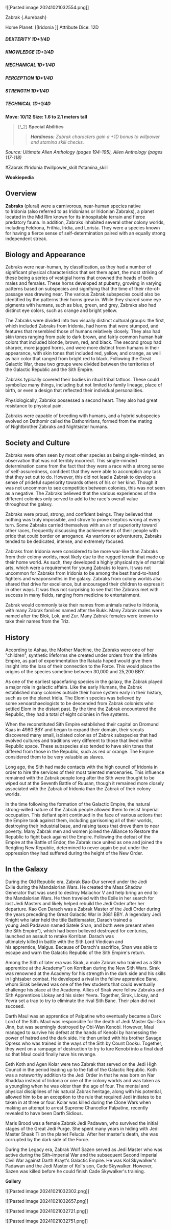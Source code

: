 ![[Pasted image 20241021032554.png]]


 Zabrak {.Aurebash}

Home Planet: [[Iridonia ]]
Attribute Dice: 12D
##### DEXTERITY 1D+1/4D
##### KNOWLEDGE 1D+1/4D
##### MECHANICAL 1D+1/4D
##### PERCEPTION 1D+1/4D
##### STRENGTH 1D+1/4D
##### TECHNICAL 1D+1/4D
**Move: 10/12**
**Size: 1.6 to 2.1 meters tall**

> [!_2] 
> **Special Abilities**
> > ***Hardiness:** Zabrak characters gain a +1D bonus to willpower and stamina skill checks.*
> 

*Source: Ultimate Alien Anthology (pages 194-195), Alien Anthology (pages 117-118)*




#Zabrak #Iridonia 
#willpower_skill #stamina_skill 

**Wookiepedia**

## Overview

**Zabraks** (plural) were a carnivorous, near-human species native to Iridonia (also referred to as Iridonians or Iridonian Zabraks), a planet located in the Mid Rim known for its inhospitable terrain and fierce predatory fauna. In addition, Zabraks inhabited several other colony worlds, including Feldrona, Frithia, Iridia, and Lorista. They were a species known for having a fierce sense of self-determination paired with an equally strong independent streak.

## Biology and Appearance

Zabraks were near-human, by classification, as they had a number of significant physical characteristics that set them apart, the most striking of these being a series of vestigial horns that crowned the heads of both males and females. These horns developed at puberty, growing in varying patterns based on subspecies and signifying that the time of their rite-of-passage was drawing near. The various Zabrak subspecies could also be identified by the patterns their horns grew in. While they shared some eye pigments with humans, such as blue, green, and grey, Zabraks also had distinct eye colors, such as orange and bright yellow.

The Zabraks were divided into two visually distinct cultural groups: the first, which included Zabraks from Iridonia, had horns that were stumped, and features that resembled those of humans relatively closely. They also had skin tones ranging from pale to dark brown, and fairly common human hair colors that included blonde, brown, red, and black. The second group had sharper, more jagged horns, and were more distinct from humans in their appearance, with skin tones that included red, yellow, and orange, as well as hair color that ranged from bright red to black. Following the Great Galactic War, these two groups were divided between the territories of the Galactic Republic and the Sith Empire.

Zabraks typically covered their bodies in ritual tribal tattoos. These could symbolize many things, including but not limited to family lineage, place of birth, or even a design that reflected their individual personalities.

Physiologically, Zabraks possessed a second heart. They also had great resistance to physical pain.

Zabraks were capable of breeding with humans, and a hybrid subspecies evolved on Dathomir called the Dathomirians, formed from the mating of Nightbrother Zabraks and Nightsister humans.

## Society and Culture

Zabraks were often seen by most other species as being single-minded, an observation that was not terribly incorrect. This single-minded determination came from the fact that they were a race with a strong sense of self-assuredness, confident that they were able to accomplish any task that they set out to do. However, this did not lead a Zabrak to develop a sense of prideful superiority towards others of his or her kind. Though it was not uncommon to see competition between colonies, this was not seen as a negative. The Zabraks believed that the various experiences of the different colonies only served to add to the race's overall value throughout the galaxy. 

Zabraks were proud, strong, and confident beings. They believed that nothing was truly impossible, and strove to prove skeptics wrong at every turn. Some Zabraks carried themselves with an air of superiority toward other races, frequently discussing the achievements of their people with pride that could border on arrogance. As warriors or adventurers, Zabraks tended to be dedicated, intense, and extremely focused.

Zabraks from Iridonia were considered to be more war-like than Zabraks from their colony worlds, most likely due to the rugged terrain that made up their home world. As such, they developed a highly physical style of martial arts, which were a requirement for young Zabraks to learn. It was not uncommon for Zabraks from Iridonia to be among the best hand-to-hand fighters and weaponsmiths in the galaxy. Zabraks from colony worlds also shared that drive for excellence, but encouraged their children to express it in other ways. It was thus not surprising to see that the Zabraks met with success in many fields, ranging from medicine to entertainment.

Zabrak would commonly take their names from animals native to Iridonia, with many Zabrak families named after the Bukk. Many Zabrak males were named after the Blok, Lok, and Zur. Many Zabrak females were known to take their names from the Triz.

## History

According to Ashaa, the Mother Machine, the Zabraks were one of her "children", synthetic lifeforms she created under orders from the Infinite Empire, as part of experimentation the Rakata hoped would give them insight into the loss of their connection to the Force. This would place the origins of the species sometime between 30,000 and 25,200 BBY.

As one of the earliest spacefaring species in the galaxy, the Zabrak played a major role in galactic affairs. Like the early Humans, the Zabrak established many colonies outside their home system early in their history, such as on the planet Iridia. The Elomin species was believed by some xenoarchaeologists to be descended from Zabrak colonists who settled Elom in the distant past. By the time the Zabrak encountered the Republic, they had a total of eight colonies in five systems.

When the reconstituted Sith Empire established their capital on Dromund Kaas in 4980 BBY and began to expand their domain, their scouts discovered many small, isolated colonies of Zabrak subspecies that had evolved cultures and traditions very different to those that lived within Republic space. These subspecies also tended to have skin tones that differed from those in the Republic, such as red or orange. The Empire considered them to be very valuable as slaves.

Long ago, the Sith had made contacts with the high council of Iridonia in order to hire the services of their most talented mercenaries. This influence remained with the Zabrak people long after the Sith were thought to be wiped out at the Seventh Battle of Ruusan, though it remained more closely associated with the Zabrak of Iridonia than the Zabrak of their colony worlds.

In the time following the formation of the Galactic Empire, the natural strong-willed nature of the Zabrak people allowed them to resist Imperial occupation. This defiant spirit continued in the face of various actions that the Empire took against them, including garrisoning all of their worlds, destroying their industrial base, and raising taxes that drove them to near poverty. Many Zabrak men and women joined the Alliance to Restore the Republic to fight back against the Empire. Following the defeat of the Empire at the Battle of Endor, the Zabrak race united as one and joined the fledgling New Republic, determined to never again be put under the oppression they had suffered during the height of the New Order.



## In the Galaxy

During the Old Republic era, Zabrak Bao-Dur served under the Jedi Exile during the Mandalorian Wars. He created the Mass Shadow Generator that was used to destroy Malachor V and help bring an end to the Mandalorian Wars. He then traveled with the Exile in her search for lost Jedi Masters and likely helped rebuild the Jedi Order after her departure. Kao Cen Darach was a Zabrak Master of the Jedi Order during the years preceding the Great Galactic War in 3681 BBY. A legendary Jedi Knight who later held the title Battlemaster, Darach trained a young Jedi Padawan named Satele Shan, and both were present when the Sith Empire"), which had been believed destroyed for centuries, launched an assault to retake Korriban. Darach was ultimately killed in battle with the Sith Lord Vindican and his apprentice, Malgus. Because of Darach's sacrifice, Shan was able to escape and warn the Galactic Republic of the Sith Empire's return.

Among the Sith of later era was Sirak, a male Zabrak who trained as a Sith apprentice at the Academy") on Korriban during the New Sith Wars. Sirak was renowned at the Academy for his strength in the dark side and his skills in lightsaber combat. He developed a rival in the fellow apprentice Bane, whom Sirak believed was one of the few students that could eventually challenge his place at the Academy. Allies of Sirak were fellow Zabraks and Sith Apprentices Llokay and his sister Yevra. Together, Sirak, Llokay, and Yevra set a trap to try to eliminate the rival Sith Bane. Their plan did not succeed.

Darth Maul was an apprentice of Palpatine who eventually became a Dark Lord of the Sith. Maul was responsible for the death of Jedi Master Qui-Gon Jinn, but was seemingly destroyed by Obi-Wan Kenobi. However, Maul managed to survive his defeat at the hands of Kenobi by harnessing the power of hatred and the dark side. He then united with his brother Savage Opress who was trained in the ways of the Sith by Count Dooku. Together, they went on a rampage of destruction to try to lure Kenobi into a final duel so that Maul could finally have his revenge.

Eeth Koth and Agen Kolar were two Zabrak that served on the Jedi High Council in the period leading up to the fall of the Galactic Republic. Koth was a noteworthy addition to the Jedi Order in that he was born on Nar Shaddaa instead of Iridonia or one of the colony worlds and was taken as a youngling when he was older than the age of four. The mental and physical disciplines of his natural Zabrak heritage, along with his potential, allowed him to be an exception to the rule that required Jedi initiates to be taken in at three or four. Kolar was killed during the Clone Wars when making an attempt to arrest Supreme Chancellor Palpatine, recently revealed to have been Darth Sidious.

Maris Brood was a female Zabrak Jedi Padawan, who survived the initial stages of the Great Jedi Purge. She spent many years in hiding with Jedi Master Shaak Ti on the planet Felucia. After her master's death, she was corrupted by the dark side of the Force.

During the Legacy era, Zabrak Wolf Sazen served as Jedi Master who was active during the Sith–Imperial War and the subsequent Second Imperial Civil War against Darth Krayt's Galactic Empire. He was Kol Skywalker's Padawan and the Jedi Master of Kol's son, Cade Skywalker. However, Sazen was killed before he could finish Cade Skywalker's training.


**Gallery**

![[Pasted image 20241021032302.png]]

![[Pasted image 20241021032657.png]]


![[Pasted image 20241021032721.png]]

![[Pasted image 20241021032751.png]]


